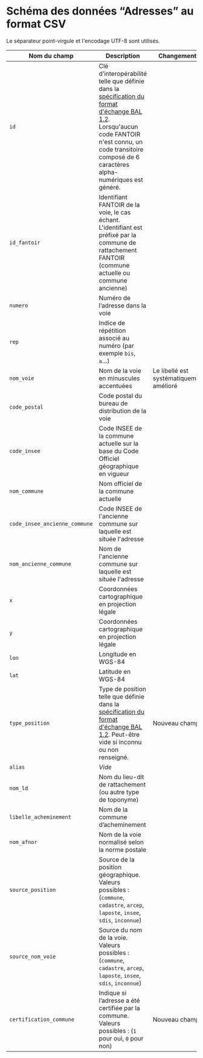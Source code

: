 # Schéma des données “Adresses” au format CSV

Le séparateur point-virgule et l'encodage UTF-8 sont utilisés.

| Nom du champ | Description | Changements |
| --- | --- | --- |
| `id` | Clé d’interopérabilité telle que définie dans la [spécification du format d'échange BAL 1.2](https://aitf-sig-topo.github.io/voies-adresses/files/AITF_SIG_Topo_Format_Base_Adresse_Locale_v1.2.pdf). Lorsqu'aucun code FANTOIR n'est connu, un code transitoire composé de 6 caractères alpha-numériques est généré. | |
| `id_fantoir` | Identifiant FANTOIR de la voie, le cas échant. L'identifiant est préfixé par la commune de rattachement FANTOIR (commune actuelle ou commune ancienne) | |
| `numero` | Numéro de l’adresse dans la voie | |
| `rep` | Indice de répétition associé au numéro (par exemple `bis`, `a`…) | |
| `nom_voie` | Nom de la voie en minuscules accentuées | Le libellé est systématiquement amélioré|
| `code_postal` | Code postal du bureau de distribution de la voie | |
| `code_insee` | Code INSEE de la commune actuelle sur la base du Code Officiel géographique en vigueur | |
| `nom_commune` | Nom officiel de la commune actuelle | |
| `code_insee_ancienne_commune` | Code INSEE de l'ancienne commune sur laquelle est située l'adresse | |
| `nom_ancienne_commune` | Nom de l'ancienne commune sur laquelle est située l'adresse | |
| `x` | Coordonnées cartographique en projection légale | |
| `y` | Coordonnées cartographique en projection légale | |
| `lon` | Longitude en WGS-84 | |
| `lat` | Latitude en WGS-84 | |
| `type_position` | Type de position telle que définie dans la [spécification du format d'échange BAL 1.2](https://aitf-sig-topo.github.io/voies-adresses/files/AITF_SIG_Topo_Format_Base_Adresse_Locale_v1.2.pdf). Peut-être vide si inconnu ou non renseigné. | Nouveau champ |
| `alias` | _Vide_ | |
| `nom_ld` | Nom du lieu-dit de rattachement (ou autre type de toponyme) | |
| `libelle_acheminement` | Nom de la commune d’acheminement | |
| `nom_afnor` | Nom de la voie normalisé selon la norme postale | |
| `source_position` | Source de la position géographique. Valeurs possibles : (`commune`, `cadastre`, `arcep`, `laposte`, `insee`, `sdis`, `inconnue`) | |
| `source_nom_voie` | Source du nom de la voie. Valeurs possibles : (`commune`, `cadastre`, `arcep`, `laposte`, `insee`, `sdis`, `inconnue`) | |
| `certification_commune` | Indique si l’adresse a été certifiée par la commune. Valeurs possibles : (`1` pour oui, `0` pour non) | Nouveau champ |
